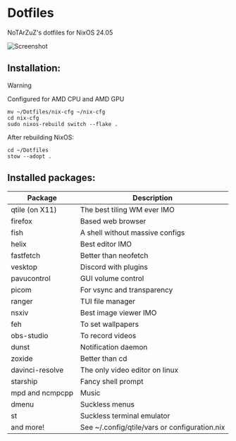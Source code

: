 # Dotfiles
NoTArZuZ's dotfiles for NixOS 24.05

![Screenshot](https://cdn.discordapp.com/attachments/836500386390605846/1251149097579184189/1718367567.png?ex=666d86e6&is=666c3566&hm=22cdff7179c33e81e0af066b76f3d87c9fd0b0bdb8aa9b55fe15fb74493bbf28&)

## Installation:

> [!WARNING]
> Configured for AMD CPU and AMD GPU

```
mv ~/Dotfiles/nix-cfg ~/nix-cfg
cd nix-cfg
sudo nixos-rebuild switch --flake .
```

After rebuilding NixOS:

```
cd ~/Dotfiles
stow --adopt .
```

## Installed packages:

| Package         | Description                                   |
| --------------- | --------------------------------------------- |
| qtile (on X11)  | The best tiling WM ever IMO                   |
| firefox         | Based web browser                             |
| fish            | A shell without massive configs               |
| helix           | Best editor IMO                               |
| fastfetch       | Better than neofetch                          |
| vesktop         | Discord with plugins                          |
| pavucontrol     | GUI volume control                            |
| picom           | For vsync and transparency                    |
| ranger          | TUI file manager                              |
| nsxiv           | Best image viewer IMO                         |
| feh             | To set wallpapers                             |
| obs-studio      | To record videos                              |
| dunst           | Notification daemon                           |
| zoxide          | Better than cd                                |
| davinci-resolve | The only video editor on linux                |
| starship        | Fancy shell prompt                            |
| mpd and ncmpcpp | Music                                         |
| dmenu           | Suckless menus                                |
| st              | Suckless terminal emulator                    |
| and more!       | See ~/.config/qtile/vars or configuration.nix |
